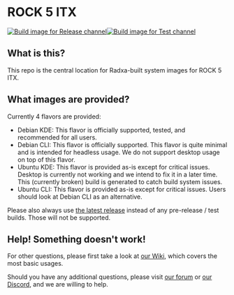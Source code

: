 # ROCK 5 ITX

[![Build image for Release channel](https://github.com/radxa-build/rock-5-itx/actions/workflows/build.yml/badge.svg)](https://github.com/radxa-build/rock-5-itx/actions/workflows/build.yml)[![Build image for Test channel](https://github.com/radxa-build/rock-5-itx/actions/workflows/test.yml/badge.svg)](https://github.com/radxa-build/rock-5-itx/actions/workflows/test.yml)

## What is this?

This repo is the central location for Radxa-built system images for ROCK 5 ITX.

## What images are provided?

Currently 4 flavors are provided:

- Debian KDE: This flavor is officially supported, tested, and recommended for all users.
- Debian CLI: This flavor is officially supported. This flavor is quite minimal and is intended for headless usage. We do not support desktop usage on top of this flavor.
- Ubuntu KDE: This flavor is provided as-is except for critical issues. Desktop is currently not working and we intend to fix it in a later time. This (currently broken) build is generated to catch build system issues.
- Ubuntu CLI: This flavor is provided as-is except for critical issues. Users should look at Debian CLI as an alternative.

Please also always use [the latest release](https://github.com/radxa-build/rock-5-itx/releases/latest) instead of any pre-release / test builds. Those will not be supported.

## Help! Something doesn't work!

For other questions, please first take a look at [our Wiki](https://wiki.radxa.com), which covers the most basic usages.

Should you have any additional questions, please visit [our forum](https://forum.radxa.com/) or [our Discord](https://rock.sh/go), and we are willing to help.
